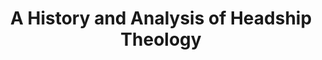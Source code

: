 ---
title: A History and Analysis of Headship Theology
journal: Spectrum
parts:
- date: 2023-01-21
  url: https://spectrummagazine.org/views/history-and-analysis-headship-theology-part-1/
- date: 2023-01-29
  url: https://spectrummagazine.org/culture/faith-salvation-and-adventist-identity-pt-2/
---